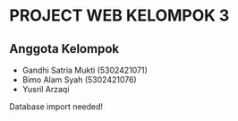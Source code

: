 # PROJECT WEB KELOMPOK 3

## Anggota Kelompok

- Gandhi Satria Mukti (5302421071)
- Bimo Alam Syah (5302421076)
- Yusril Arzaqi

Database import needed!
